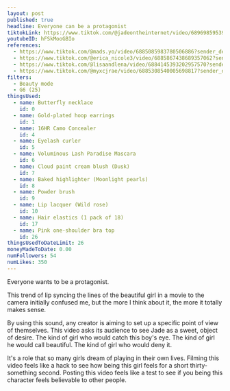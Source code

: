 ```yaml
---
layout: post
published: true
headline: Everyone can be a protagonist
tiktokLink: https://www.tiktok.com/@jadeontheinternet/video/6896985953974455558?sender_device=pc&sender_web_id=6891999718790268421&is_from_webapp=1
youtubeID: hFSkMooGBIo
references:
  - https://www.tiktok.com/@mads.yo/video/6885085983780506886?sender_device=pc&sender_web_id=6891999718790268421&is_from_webapp=1
  - https://www.tiktok.com/@erica_nicole3/video/6885867438689357062?sender_device=pc&sender_web_id=6891999718790268421&is_from_webapp=1
  - https://www.tiktok.com/@lisaandlena/video/6884145393202957570?sender_device=pc&sender_web_id=6891999718790268421&is_from_webapp=1
  - https://www.tiktok.com/@myxcjrae/video/6885308540005698817?sender_device=pc&sender_web_id=6891999718790268421&is_from_webapp=1
filters:
  - Beauty mode
  - G6 (25)
thingsUsed:
  - name: Butterfly necklace
    id: 0
  - name: Gold-plated hoop earrings
    id: 1
  - name: 16HR Camo Concealer
    id: 4
  - name: Eyelash curler
    id: 5
  - name: Voluminous Lash Paradise Mascara
    id: 6
  - name: Cloud paint cream blush (Dusk)
    id: 7
  - name: Baked highlighter (Moonlight pearls)
    id: 8
  - name: Powder brush
    id: 9
  - name: Lip lacquer (Wild rose)
    id: 10
  - name: Hair elastics (1 pack of 18)
    id: 17
  - name: Pink one-shoulder bra top
    id: 26
thingsUsedToDateLimit: 26
moneyMadeToDate: 0.00
numFollowers: 54
numLikes: 350
---
```


Everyone wants to be a protagonist.

This trend of lip syncing the lines of the beautiful girl in a movie to the camera initially confused me, but the more I think about it, the more it totally makes sense.

By using this sound, any creator is aiming to set up a specific point of view of themselves. This video asks its audience to see Jade as a sweet, object of desire. The kind of girl who would catch this boy's eye. The kind of girl he would call beautiful. The kind of girl who would deny it.

It's a role that so many girls dream of playing in their own lives. Filming this video feels like a hack to see how being this girl feels for a short thirty-something second. Posting this video feels like a test to see if you being this character feels believable to other people.

<!-- Link to Tavi's article about Rookie protagonist -->

<!-- WTF IS BLOG CHAINING -->
